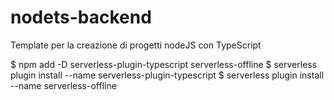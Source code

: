 # nodets-backend
Template per la creazione di progetti nodeJS con TypeScript

$   npm add -D serverless-plugin-typescript serverless-offline
$   serverless plugin install --name serverless-plugin-typescript
$   serverless plugin install --name serverless-offline